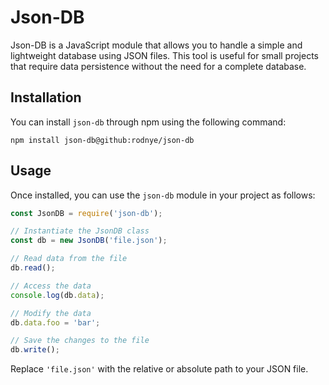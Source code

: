 # Json-DB

Json-DB is a JavaScript module that allows you to handle a simple and lightweight database using JSON files. This tool is useful for small projects that require data persistence without the need for a complete database.

## Installation
You can install `json-db` through npm using the following command:

```
npm install json-db@github:rodnye/json-db
```

## Usage
Once installed, you can use the `json-db` module in your project as follows:

```javascript
const JsonDB = require('json-db');

// Instantiate the JsonDB class
const db = new JsonDB('file.json');

// Read data from the file
db.read();

// Access the data
console.log(db.data);

// Modify the data
db.data.foo = 'bar';

// Save the changes to the file
db.write();
```

Replace `'file.json'` with the relative or absolute path to your JSON file.
